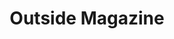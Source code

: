 ---
collection_archive: false
collection_awards: []
collection_category:
  - Still Life + Details
  - Editorial
  - Travel
  - Reportage
  - Sports + Athletes
  - Portraits
  - Color
collection_content: >-
  “_Rob Krar had to embrace incredible physical pain to win iconic
  ultramarathons like the Leadville Traill 100 and the Western States Endurance
  Run. But that’s a form suffering he can control- unlike his decades-long
  struggle with depression._”⁠


  This past fall my brother Shea and I visited the 5th annual _Rob Krar Running
  Camp_ in Flagstaff, AZ. It was the perfect time of year- the air cool and
  crisp as fall approached and the aspens golden in color illuminated Locket
  Meadow. As someone who copes with clinical depression and anxiety disorder, we
  loved our time with Rob, Christina, campers, and volunteers.


  Article by former _Runner’s World_ editor Christine Fennessy, Krar opens up
  about his battle with depression, the balance of his personal life and life a
  professional athlete, what he means to the running community, and how his
  running camp has “saved lives."


  If you or someone you know is having thoughts of suicide or self-harm, call
  the National Suicide Prevention Lifeline toll-free from anywhere in the U.S.
  at 1-800-273-8255.
collection_cover: https://d1sf55qlb7p6hz.cloudfront.net/robkrar-2.jpg
collection_cover_mobile: https://d1sf55qlb7p6hz.cloudfront.net/verticalcovers-9.jpg
collection_description: >-
  Rob Krar had to embrace incredible physical pain to win iconic ultramarathons
  like the Leadville Traill 100 and the Western States Endurance Run. But that’s
  a form suffering he can control- unlike his decades-long struggle with
  depression.⁠ Krar opens up about his battle with depression, the balance of
  his personal life and life as a professional athlete, what he means to the
  running community, and how his running camp has “saved lives.”
collection_exhibition: []
collection_filter:
  - Commissioned + Stock
collection_hidden: false
collection_meta: Rob Krar Running In The Dark
collection_press: []
collection_preview:
  - https://d1sf55qlb7p6hz.cloudfront.net/krar_covers-2.jpg
  - https://d1sf55qlb7p6hz.cloudfront.net/krar_covers-3.jpg
  - https://d1sf55qlb7p6hz.cloudfront.net/krar_covers-1.jpg
  - https://d1sf55qlb7p6hz.cloudfront.net/krar_covers-4.jpg
  - https://d1sf55qlb7p6hz.cloudfront.net/krar_covers-5.jpg
  - https://d1sf55qlb7p6hz.cloudfront.net/krar_covers-6.jpg
cover_image: https://d1sf55qlb7p6hz.cloudfront.net/social-37.jpg
date:  
logo: 
navigation_theme: white
px_extra: true
slug: rob-krar-outside-magazine
theme_color: "#F1D7D5"
theme_color_all_works: B1EEBB"
title: Outside Magazine 
collection_blocks:
  - _bookshop_name: collections/media-row-start
    row_alignment: between
  - _bookshop_name: collections/media-element 
    color: "#CDDCEC"
    image:  https://d1sf55qlb7p6hz.cloudfront.net/robkrar-1.jpg
    margin_left: 15
    margin_right: 0
    margin_y: 100
    width: 60
  - _bookshop_name: collections/media-row
    row_alignment: between
  - _bookshop_name: collections/media-element 
    color: "#EBF3F1"
    image:  https://d1sf55qlb7p6hz.cloudfront.net/robkrar-2.jpg
    margin_left: 50
    margin_y: 100
    width: 45
  - _bookshop_name: collections/media-row
    row_alignment: between
  - _bookshop_name: collections/media-element 
    color: "#EEDBBB"
    image:  https://d1sf55qlb7p6hz.cloudfront.net/robkrar-4.jpg
    margin_left: 25
    margin_right: 0
    margin_y: 300
    width: 20
  - _bookshop_name: collections/media-element 
    color: "#EED8C9"
    image:  https://d1sf55qlb7p6hz.cloudfront.net/robkrar-3.jpg
    margin_left: 0
    margin_right: 10
    margin_y: 100
    width: 33
  - _bookshop_name: collections/media-row
    row_alignment: between
  - _bookshop_name: collections/media-element 
    color: "#CAE8EE"
    image:  https://d1sf55qlb7p6hz.cloudfront.net/robkrar-5.jpg
    margin_left: 20
    margin_right: 0
    margin_y: 100
    width: 55
  - _bookshop_name: collections/media-row
    row_alignment: between
  - _bookshop_name: collections/media-element 
    color: "#F8DFC3"
    image:  https://d1sf55qlb7p6hz.cloudfront.net/robkrar-7.jpg
    margin_left: 35
    margin_right: 0
    margin_y: 700
    width: 25
  - _bookshop_name: collections/media-element 
    color: "#E4AF97"
    image:  https://d1sf55qlb7p6hz.cloudfront.net/robkrar-6.jpg
    margin_left: 0
    margin_right: 5
    margin_y: 100
    width: 30
  - _bookshop_name: collections/media-row
    row_alignment: between
  - _bookshop_name: collections/media-element 
    color: "#F8967D"
    image:  https://d1sf55qlb7p6hz.cloudfront.net/robkrar-8.jpg
    margin_left: 20
    margin_right: 0
    margin_y: 200
    width: 50
  - _bookshop_name: collections/media-row
    row_alignment: between
  - _bookshop_name: collections/media-element 
    color: "#C4D4E2"
    image:  https://d1sf55qlb7p6hz.cloudfront.net/robkrar-9.jpg
    margin_left: 5
    margin_y: 200
    width: 33
  - _bookshop_name: collections/media-element 
    color: "#B89990"
    image:  https://d1sf55qlb7p6hz.cloudfront.net/robkrar-10.jpg
    margin_left: 0
    margin_right: 20
    margin_y: 400
    width: 30
  - _bookshop_name: collections/media-row
    row_alignment: between
  - _bookshop_name: collections/media-element 
    color: "#C4EDF3"
    image:  https://d1sf55qlb7p6hz.cloudfront.net/robkrar-13.jpg
    margin_left: 10
    margin_right: 0
    margin_y: 700
    width: 25
  - _bookshop_name: collections/media-element 
    color: "#EEE0CC"
    image:  https://d1sf55qlb7p6hz.cloudfront.net/robkrar-11.jpg
    margin_right: 10
    margin_y: 100
    width: 50
  - _bookshop_name: collections/media-row
    row_alignment: between
  - _bookshop_name: collections/media-element 
    color: "#D1DEC4"
    image:  https://d1sf55qlb7p6hz.cloudfront.net/robkrar-14.jpg
    margin_left: 15
    margin_y: 100
    width: 45
  - _bookshop_name: collections/media-element 
    color: "#EFC69C"
    image:  https://d1sf55qlb7p6hz.cloudfront.net/robkrar-15.jpg
    margin_left: 0
    margin_right: 0
    margin_y: 500
    width: 33
  - _bookshop_name: collections/media-row
    row_alignment: between
  - _bookshop_name: collections/media-element 
    color: "#C1EDF0"
    image:  https://d1sf55qlb7p6hz.cloudfront.net/robkrar-17.jpg
    margin_left: 5
    margin_y: 300
    width: 40
  - _bookshop_name: collections/media-element 
    color: "#FA855E"
    image:  https://d1sf55qlb7p6hz.cloudfront.net/robkrar-16.jpg
    margin_left: 0
    margin_right: 20
    margin_y: 500
    width: 25
  - _bookshop_name: collections/media-row
    row_alignment: between
  - _bookshop_name: collections/media-element 
    color: "#FAB0A9"
    image:  https://d1sf55qlb7p6hz.cloudfront.net/robkrar-18.jpg
    margin_left: 10
    margin_y: 100
    width: 50
  - _bookshop_name: collections/media-element 
    color: "#EAE1B0"
    image:  https://d1sf55qlb7p6hz.cloudfront.net/robkrar-19.jpg
    margin_left: 0
    margin_right: 5
    margin_y: 200
    width: 30
  - _bookshop_name: collections/media-row
    row_alignment: between
  - _bookshop_name: collections/media-element 
    color: "#FAE79D"
    image:  https://d1sf55qlb7p6hz.cloudfront.net/robkrar-20.jpg
    margin_left: 20
    margin_y: 100
    width: 60
  - _bookshop_name: collections/media-row-end
---